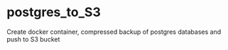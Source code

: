 # postgres_to_S3
Create docker container, compressed backup of postgres databases and push to S3 bucket
